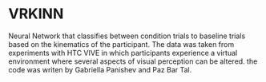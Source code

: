 # VRKINN
Neural Network that classifies between condition trials to baseline trials based on the kinematics of the participant.
The data was taken from experiments with HTC VIVE  in which participants experience a virtual environment where several aspects of visual perception can be altered.
the code was writen by Gabriella Panishev and Paz Bar Tal.
